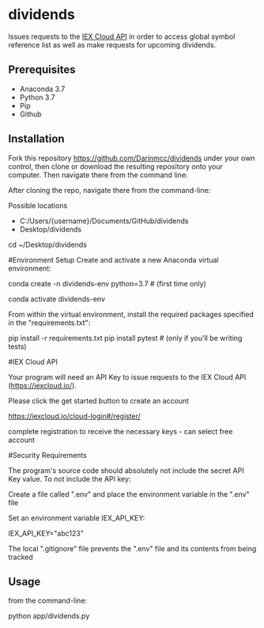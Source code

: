 # dividends

Issues requests to the [IEX Cloud API](https://iexcloud.io/) in order to access global symbol reference list as well as make requests for upcoming dividends. 
## Prerequisites

  + Anaconda 3.7
  + Python 3.7
  + Pip
  + Github

## Installation

Fork this repository https://github.com/Darinmcc/dividends under your own control, then clone or download the resulting repository onto your computer. Then navigate there from the command line:

After cloning the repo, navigate there from the command-line:

Possible locations
+ C:/Users/{username}/Documents/GitHub/dividends
+ Desktop/dividends


cd ~/Desktop/dividends


#Environment Setup
Create and activate a new Anaconda virtual environment:

conda create -n dividends-env python=3.7 # (first time only)

conda activate dividends-env

From within the virtual environment, install the required packages specified in the "requirements.txt":

pip install -r requirements.txt
pip install pytest # (only if you'll be writing tests)

#IEX Cloud API

Your program will need an API Key to issue requests to the IEX Cloud API (https://iexcloud.io/). 

Please click the get started button to create an account

 https://iexcloud.io/cloud-login#/register/ 
 
 complete registration to receive the necessary keys - can select free account


#Security Requirements

The program's source code should absolutely not include the secret API Key value. To not include the API key:

Create a file called ".env" and place the environment variable in the ".env" file

Set an environment variable IEX_API_KEY:

IEX_API_KEY="abc123"

The local ".gitignore" file prevents the ".env" file and its contents from being tracked


## Usage

from the command-line:

python app/dividends.py